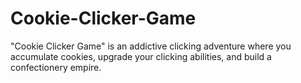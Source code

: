 # Cookie-Clicker-Game
 "Cookie Clicker Game" is an addictive clicking adventure where you accumulate cookies, upgrade your clicking abilities, and build a confectionery empire.
